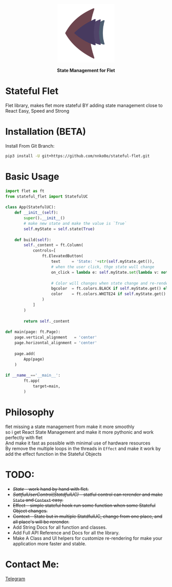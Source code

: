  <div align="center">
   <a href="https://github.com/nnko0o/statful-flet">
   <img src="https://github.com/nnko0o/stateful-flet/blob/master/images/Icon-512.png" width="180" height="180" alt="Stateful Flet Library">
  </a>

**State Management for Flet**

</div>

# Stateful Flet

Flet library, makes flet more stateful BY adding state management close to React
Easy, Speed and Strong

# Installation (BETA)

Install From Git Branch:

```bash
pip3 install -U git+https://github.com/nnko0o/stateful-flet.git
```

# Basic Usage

```python
import flet as ft
from stateful_flet import StatefulUC

class App(StatefulUC):
    def __init__(self):
        super().__init__()
        # make new state and make the value is `True`
        self.myState = self.state(True)

    def build(self):
        self._content = ft.Column(
            controls=[
                ft.ElevatedButton(
                    text     = 'State: '+str(self.myState.get()),
                    # when the user click, thge state wull change
                    on_click = lambda e: self.myState.set(lambda v: not v),

                    # Color will changes when state change and re-render the page
                    bgcolor  = ft.colors.BLACK if self.myState.get() else ft.colors.BLUE_GREY_800 ,
                    color    = ft.colors.WHITE24 if self.myState.get() else ft.colors.BLUE_GREY_50
                )
            ]
        )

        return self._content

def main(page: ft.Page):
    page.vertical_alignment   = 'center'
    page.horizontal_alignment = 'center'
  
    page.add(
        App(page)
    )

if __name__=='__main__':
        ft.app(
            target=main,
        )
```

# Philosophy

flet missing a state management from make it more smoothly <br />
so i get React State Management and make it more pythonic and work perfectly with flet <br />
ِAnd make it fast as possible with minimal use of hardware resources <br />
By remove the multiple loops in the threads in `Effect` and make it work by add the effect function in the Stateful Objects

# TODO:

- ~~_State_ - work hand by hand with flet.~~
- ~~_SattfulUserControl(StatdfulUC)_  - statful control can rerender and make `State` and `Context` easy.~~
- ~~Effect - simple stateful hook run some function when some Stateful Object changes.~~
- ~~Context - State but in multiple StatdfulUC, change from one place, and all place's will be rerender.~~
- Add String Docs for all function and classes.
- Add Full API Reference and Docs for all the library.
- Make A Class and UI helpers for customize re-rendering for make your application more faster and stable.

# Contact Me:

[Telegram](https://t.me/nnk0o)
